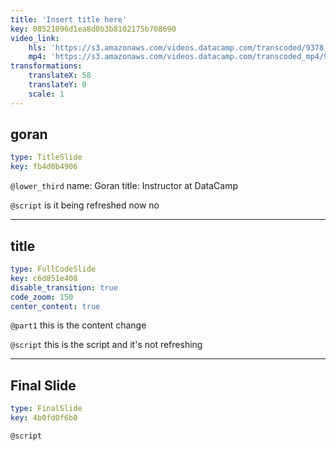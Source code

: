 ```yaml
---
title: 'Insert title here'
key: 08521096d1ea8d0b3b8102175b708690
video_link:
    hls: 'https://s3.amazonaws.com/videos.datacamp.com/transcoded/9378_analyzing_social_media_data_in_python/v1/hls-9378_ch4_4.master.m3u8'
    mp4: 'https://s3.amazonaws.com/videos.datacamp.com/transcoded_mp4/9378_analyzing_social_media_data_in_python/v1/9378_ch4_4.mp4'
transformations:
    translateX: 58
    translateY: 0
    scale: 1
---
```


## goran

```yaml
type: TitleSlide
key: fb4d0b4906
```

`@lower_third`
name: Goran
title: Instructor at DataCamp

`@script`
is it being refreshed now no

---

## title

```yaml
type: FullCodeSlide
key: c6d851e408
disable_transition: true
code_zoom: 150
center_content: true
```

`@part1`
this is the content change

`@script`
this is the script and it's not refreshing

---

## Final Slide

```yaml
type: FinalSlide
key: 4b0fd0f6b0
```

`@script`

